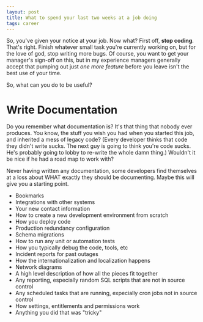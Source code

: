 ```yaml
---
layout: post
title: What to spend your last two weeks at a job doing
tags: career
---
```


So, you've given your notice at your job. Now what? First off, **stop coding**.
That's right. Finish whatever small task you're currently working on, but for
the love of god, stop writing more bugs. Of course, you want to get your manager's
sign-off on this, but in my experience managers generally accept that pumping out
just *one more feature* before you leave isn't the best use of your time.

So, what can you do to be useful?

# Write Documentation

Do you remember what documentation is? It's that thing that nobody ever produces.
You know, the stuff you wish you had when you started this job, and inherited a mess
of legacy code? (Every developer thinks that code they didn't write sucks.
The next guy is going to think you're code sucks. He's probably going to lobby to
re-write the whole damn thing.) Wouldn't it be nice if he had a road map to work with?

Never having written any documentation, some developers find themselves at a loss about
WHAT exactly they should be documenting. Maybe this will give you a starting point.

- Bookmarks
- Integrations with other systems
- Your new contact information
- How to create a new development environment from scratch
- How you deploy code
- Production redundancy configuration
- Schema migrations
- How to run any unit or automation tests
- How you typically debug the code, tools, etc
- Incident reports for past outages
- How the internationalization and localization happens
- Network diagrams
- A high level description of how all the pieces fit together
- Any reporting, especially random SQL scripts that are not in source control
- Any scheduled tasks that are running, expecially cron jobs not in source control
- How settings, entitlements and permissions work
- Anything you did that was "tricky"

